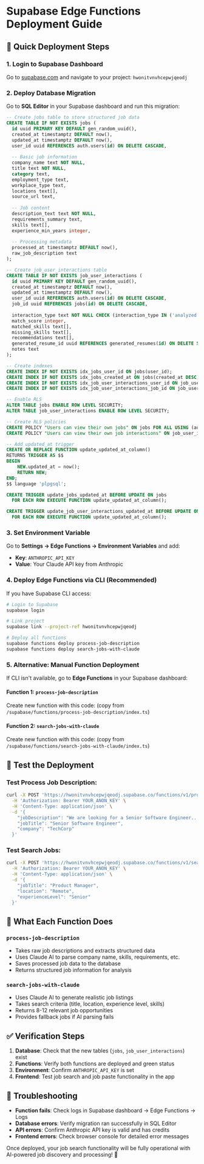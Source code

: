 # Supabase Edge Functions Deployment Guide

## 🚀 Quick Deployment Steps

### 1. Login to Supabase Dashboard
Go to [supabase.com](https://supabase.com) and navigate to your project: `hwonitvnvhcepwjqeodj`

### 2. Deploy Database Migration
Go to **SQL Editor** in your Supabase dashboard and run this migration:

```sql
-- Create jobs table to store structured job data
CREATE TABLE IF NOT EXISTS jobs (
  id uuid PRIMARY KEY DEFAULT gen_random_uuid(),
  created_at timestamptz DEFAULT now(),
  updated_at timestamptz DEFAULT now(),
  user_id uuid REFERENCES auth.users(id) ON DELETE CASCADE,
  
  -- Basic job information
  company_name text NOT NULL,
  title text NOT NULL,
  category text,
  employment_type text,
  workplace_type text,
  locations text[],
  source_url text,
  
  -- Job content
  description_text text NOT NULL,
  requirements_summary text,
  skills text[],
  experience_min_years integer,
  
  -- Processing metadata
  processed_at timestamptz DEFAULT now(),
  raw_job_description text
);

-- Create job_user_interactions table
CREATE TABLE IF NOT EXISTS job_user_interactions (
  id uuid PRIMARY KEY DEFAULT gen_random_uuid(),
  created_at timestamptz DEFAULT now(),
  updated_at timestamptz DEFAULT now(),
  user_id uuid REFERENCES auth.users(id) ON DELETE CASCADE,
  job_id uuid REFERENCES jobs(id) ON DELETE CASCADE,
  
  interaction_type text NOT NULL CHECK (interaction_type IN ('analyzed', 'applied', 'saved', 'dismissed', 'resume_generated')),
  match_score integer,
  matched_skills text[],
  missing_skills text[],
  recommendations text[],
  generated_resume_id uuid REFERENCES generated_resumes(id) ON DELETE SET NULL,
  notes text
);

-- Create indexes
CREATE INDEX IF NOT EXISTS idx_jobs_user_id ON jobs(user_id);
CREATE INDEX IF NOT EXISTS idx_jobs_created_at ON jobs(created_at DESC);
CREATE INDEX IF NOT EXISTS idx_job_user_interactions_user_id ON job_user_interactions(user_id);
CREATE INDEX IF NOT EXISTS idx_job_user_interactions_job_id ON job_user_interactions(job_id);

-- Enable RLS
ALTER TABLE jobs ENABLE ROW LEVEL SECURITY;
ALTER TABLE job_user_interactions ENABLE ROW LEVEL SECURITY;

-- Create RLS policies
CREATE POLICY "Users can view their own jobs" ON jobs FOR ALL USING (auth.uid() = user_id);
CREATE POLICY "Users can view their own job interactions" ON job_user_interactions FOR ALL USING (auth.uid() = user_id);

-- Add updated_at trigger
CREATE OR REPLACE FUNCTION update_updated_at_column()
RETURNS TRIGGER AS $$
BEGIN
    NEW.updated_at = now();
    RETURN NEW;
END;
$$ language 'plpgsql';

CREATE TRIGGER update_jobs_updated_at BEFORE UPDATE ON jobs
  FOR EACH ROW EXECUTE FUNCTION update_updated_at_column();

CREATE TRIGGER update_job_user_interactions_updated_at BEFORE UPDATE ON job_user_interactions
  FOR EACH ROW EXECUTE FUNCTION update_updated_at_column();
```

### 3. Set Environment Variable
Go to **Settings → Edge Functions → Environment Variables** and add:
- **Key**: `ANTHROPIC_API_KEY`
- **Value**: Your Claude API key from Anthropic

### 4. Deploy Edge Functions via CLI (Recommended)

If you have Supabase CLI access:

```bash
# Login to Supabase
supabase login

# Link project
supabase link --project-ref hwonitvnvhcepwjqeodj

# Deploy all functions
supabase functions deploy process-job-description
supabase functions deploy search-jobs-with-claude
```

### 5. Alternative: Manual Function Deployment

If CLI isn't available, go to **Edge Functions** in your Supabase dashboard:

#### Function 1: `process-job-description`
Create new function with this code: (copy from `/supabase/functions/process-job-description/index.ts`)

#### Function 2: `search-jobs-with-claude`
Create new function with this code: (copy from `/supabase/functions/search-jobs-with-claude/index.ts`)

## 🧪 Test the Deployment

### Test Process Job Description:
```bash
curl -X POST 'https://hwonitvnvhcepwjqeodj.supabase.co/functions/v1/process-job-description' \
  -H 'Authorization: Bearer YOUR_ANON_KEY' \
  -H 'Content-Type: application/json' \
  -d '{
    "jobDescription": "We are looking for a Senior Software Engineer...",
    "jobTitle": "Senior Software Engineer",
    "company": "TechCorp"
  }'
```

### Test Search Jobs:
```bash
curl -X POST 'https://hwonitvnvhcepwjqeodj.supabase.co/functions/v1/search-jobs-with-claude' \
  -H 'Authorization: Bearer YOUR_ANON_KEY' \
  -H 'Content-Type: application/json' \
  -d '{
    "jobTitle": "Product Manager",
    "location": "Remote",
    "experienceLevel": "Senior"
  }'
```

## 🎯 What Each Function Does

### `process-job-description`
- Takes raw job descriptions and extracts structured data
- Uses Claude AI to parse company name, skills, requirements, etc.
- Saves processed job data to the database
- Returns structured job information for analysis

### `search-jobs-with-claude`
- Uses Claude AI to generate realistic job listings
- Takes search criteria (title, location, experience level, skills)
- Returns 8-12 relevant job opportunities
- Provides fallback jobs if AI parsing fails

## ✅ Verification Steps

1. **Database**: Check that the new tables (`jobs`, `job_user_interactions`) exist
2. **Functions**: Verify both functions are deployed and green status
3. **Environment**: Confirm `ANTHROPIC_API_KEY` is set
4. **Frontend**: Test job search and job paste functionality in the app

## 🚨 Troubleshooting

- **Function fails**: Check logs in Supabase dashboard → Edge Functions → Logs
- **Database errors**: Verify migration ran successfully in SQL Editor
- **API errors**: Confirm Anthropic API key is valid and has credits
- **Frontend errors**: Check browser console for detailed error messages

Once deployed, your job search functionality will be fully operational with AI-powered job discovery and processing! 🎉